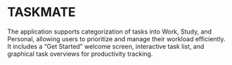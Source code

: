 # TASKMATE
The application supports categorization of tasks into Work, Study, and Personal, allowing users to prioritize and manage their workload efficiently. It includes a “Get Started” welcome screen, interactive task list, and graphical task overviews for productivity tracking.
